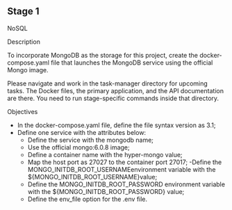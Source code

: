 ## Stage 1

NoSQL

Description

To incorporate MongoDB as the storage for this project, create the docker-compose.yaml file that launches the MongoDB service using the official Mongo image.

Please navigate and work in the task-manager directory for upcoming tasks. The Docker files, the primary application, and the API documentation are there. You need to run stage-specific commands inside that directory.

Objectives

- In the docker-compose.yaml file, define the file syntax version as 3.1;
- Define one service with the attributes below:
  - Define the service with the mongodb name;
  - Use the official mongo:6.0.8 image;
  - Define a container name with the hyper-mongo value;
  - Map the host port as 27027 to the container port 27017;
  -Define the MONGO_INITDB_ROOT_USERNAMEenvironment variable with the ${MONGO_INITDB_ROOT_USERNAME}value;
  - Define the MONGO_INITDB_ROOT_PASSWORD environment variable with the ${MONGO_INITDB_ROOT_PASSWORD} value;
  - Define the env_file option for the .env file.